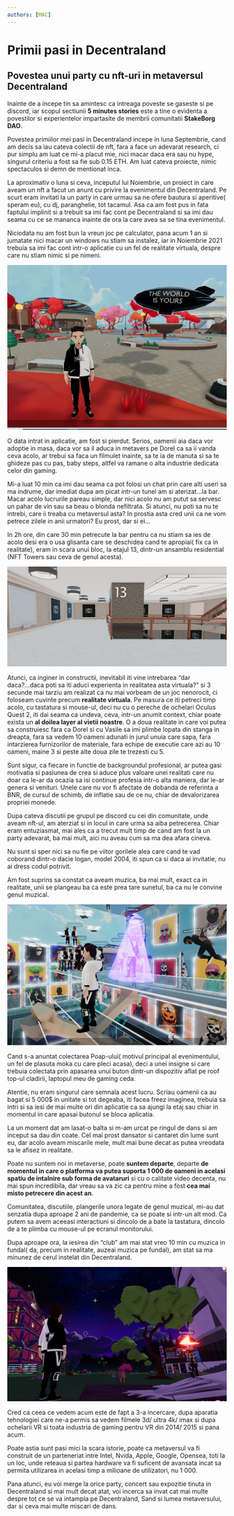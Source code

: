 ```yaml
---
authors: [MAC]
---
```


# Primii pasi in Decentraland

## Povestea unui party cu nft-uri in metaversul Decentraland

Inainte de a incepe tin sa amintesc ca intreaga poveste se gaseste si pe discord, iar scopul sectiunii **5 minutes stories** este a tine o evidenta a povestilor si experientelor impartasite de membrii comunitatii **StakeBorg DAO**.

Povestea primiilor mei pasi in Decentraland incepe in luna Septembrie, cand am decis sa iau cateva colectii de nft, fara a face un adevarat research, ci pur simplu am luat ce mi-a placut mie, nici macar daca era sau nu hype, singurul criteriu a fost sa fie sub 0.15 ETH. Am luat cateva proiecte, nimic spectaculos si demn de mentionat inca.

La aproximativ o luna si ceva, inceputul lui Noiembrie, un proiect in care aveam un nft a facut un anunt cu privire la evenimentul din Decentraland. Pe scurt eram invitati la un party in care urmau sa ne ofere bautura si aperitive( speram eu), cu dj, paranghelie, tot tacamul. Asa ca am fost pus in fata faptului implinit si a trebuit sa imi fac cont pe Decentraland si sa imi dau seama cu ce se mananca inainte de ora la care avea sa se tina evenimentul.

Niciodata nu am fost bun la vreun joc pe calculator, pana acum 1 an si jumatate nici macar un windows nu stiam sa instalez, iar in Noiembrie 2021 trebuia sa imi fac cont intr-o aplicatie cu un fel de realitate virtuala, despre care nu stiam nimic si pe nimeni.

![Decentraland](decentraland_1.png)

O data intrat in aplicatie, am fost si pierdut. Serios, oamenii aia daca vor adoptie in masa, daca vor sa il aduca in metavers pe Dorel ca sa ii vanda ceva acolo, ar trebui sa faca un filmulet inainte, sa te ia de manuta si sa te ghideze pas cu pas, baby steps, altfel va ramane o alta industrie dedicata celor din gaming.

Mi-a luat 10 min ca imi dau seama ca pot folosi un chat prin care alti useri sa ma indrume, dar imediat dupa am picat intr-un tunel am si aterizat…la bar.
Macar acolo lucrurile pareau simple, dar nici acolo nu am putut sa servesc un pahar de vin sau sa beau o blonda nefiltrata. Si atunci, nu poti sa nu te intrebi, care ii treaba cu metaversul asta? In prostia asta cred unii ca ne vom petrece zilele in anii urmatori? Eu prost, dar si ei…

In 2h ore, din care 30 min petrecute la bar pentru ca nu stiam sa ies de acolo desi era o usa glisanta care se deschidea cand te apropiai( fix ca in realitate), eram in scara unui bloc, la etajul 13, dintr-un ansamblu residential (NFT Towers sau ceva de genul acesta).

![etaj-13-NFT-towers](etaj-13-decentraland.png)

Atunci, ca inginer in constructii, inevitabil iti vine intrebarea “dar daca?...daca poti sa iti aduci experienta in realitatea asta virtuala?” si 3 secunde mai tarziu am realizat ca nu mai vorbeam de un joc nenorocit, ci foloseam cuvinte precum **realitate virtuala**. Pe masura ce iti petreci timp acolo, cu tastatura si mouse-ul, deci nu cu o pereche de ochelari Oculus Quest 2, iti dai seama ca undeva, ceva, intr-un anumit context, chiar poate exista un **al doilea layer al vietii noastre**.
O a doua realitate in care voi putea sa construiesc fara ca Dorel si cu Vasile sa imi plimbe lopata din stanga in dreapta, fara sa vedem 10 oameni adunati in jurul unuia care sapa, fara intarzierea furnizorilor de materiale, fara echipe de executie care azi au 10 oameni, maine 3 si peste alte doua zile te trezesti cu 5.

Sunt sigur, ca fiecare in functie de backgroundul profesional, ar putea gasi motivatia si pasiunea de crea si aduce plus valoare unei realitati care nu doar ca le-ar da ocazia sa isi continue profesia intr-o alta maniera, dar le-ar genera si venituri. Unele care nu vor fi afectate de dobanda de referinta a BNR, de cursul de schimb, de inflatie sau de ce nu, chiar de devalorizarea propriei monede.

Dupa cateva discutii pe grupul pe discord cu cei din comunitate, unde aveam nft-ul, am aterziat si in locul in care urma sa aiba petrecerea. Chiar eram entuziasmat, mai ales ca a trecut mult timp de cand am fost la un party adevarat, ba mai mult, aici nu aveau cum sa ma dea afara cineva.

Nu sunt si sper nici sa nu fie pe viitor gorilele alea care cand te vad coborand dintr-o dacie logan, model 2004, iti spun ca si daca ai invitatie, nu ai dress codul potrivit.

Am fost suprins sa constat ca aveam muzica, ba mai mult, exact ca in realitate, unii se plangeau ba ca este prea tare sunetul, ba ca nu le convine genul muzical.

![The party](petrecerea.png)

Cand s-a anuntat colectarea Poap-ului( motivul principal al evenimentului, un fel de plasuta moka cu care pleci acasa), deci a unei insigne si care trebuia colectata prin apasarea unui buton dintr-un dispozitiv aflat pe roof top-ul cladirii, laptopul meu de gaming ceda.

Atentie, nu eram singurul care semnala acest lucru. Scriau oamenii ca au bagat si 5 000$ in unitate si tot degeaba, iti facea freez imaginea, trebuia sa intri si sa iesi de mai multe ori din aplicatie ca sa ajungi la etaj sau chiar in momentul in care apasai butonul se bloca aplicatia.

La un moment dat am lasat-o balta si m-am urcat pe ringul de dans si am inceput sa dau din coate. Cel mai prost dansator si cantaret din lume sunt eu, dar acolo aveam miscarile mele, mult mai bune decat as putea vreodata sa le afisez in realitate.

Poate nu suntem noi in metaverse, poate **suntem departe**, departe **de momentul in care o platforma va putea suporta 1 000 de oameni in acelasi spatiu de intalnire sub forma de avataruri** si cu o calitate video decenta, nu mai spun incredibila, dar vreau sa va zic ca pentru mine a fost **cea mai misto petrecere din acest an**.

Comunitatea, discutiile, plangerile unora legate de genul muzical, mi-au dat senzatia dupa aproape 2 ani de pandemie, ca se poate si intr-un alt mod. Ca putem sa avem aceeasi interactiuni si dincolo de a bate la tastatura, dincolo de a te plimba cu mouse-ul pe ecranul monitorului.

Dupa aproape ora, la iesirea din “club” am mai stat vreo 10 min cu muzica in fundal( da, precum in realitate, auzeai muzica pe fundal), am stat sa ma minunez de cerul instelat din Decentraland.

![Decentraland night sky](Decentraland-night-sky.png)

Cred ca ceea ce vedem acum este de fapt a 3-a incercare, dupa aparatia tehnologiei care ne-a permis sa vedem filmele 3d/ ultra 4k/ imax si dupa ochelarii VR si toata industria de gaming pentru VR din 2014/ 2015 si pana acum.

Poate astia sunt pasi mici la scara istorie, poate ca metaversul va fi construit de un parteneriat intre Intel, Nvida, Apple, Google, Opensea, toti la un loc, unde reteaua si partea hardware va fi suficent de avansata incat sa permita utilizarea in acelasi timp a milioane de utilizatori, nu 1 000.

Pana atunci, eu voi merge la orice party, concert sau expozitie tinuta in Decentraland si mai mult decat atat, voi incerca sa invat cat mai multe despre tot ce se va intampla pe Decentraland, Sand si lumea metaversului, dar si ceva mai multe miscari de dans.

